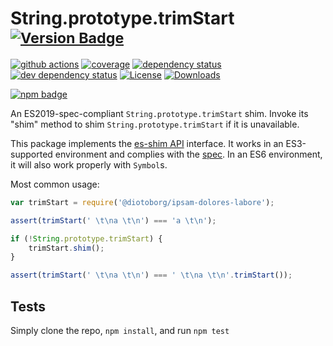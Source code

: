 # String.prototype.trimStart <sup>[![Version Badge][npm-version-svg]][package-url]</sup>

[![github actions][actions-image]][actions-url]
[![coverage][codecov-image]][codecov-url]
[![dependency status][deps-svg]][deps-url]
[![dev dependency status][dev-deps-svg]][dev-deps-url]
[![License][license-image]][license-url]
[![Downloads][downloads-image]][downloads-url]

[![npm badge][npm-badge-png]][package-url]

An ES2019-spec-compliant `String.prototype.trimStart` shim. Invoke its "shim" method to shim `String.prototype.trimStart` if it is unavailable.

This package implements the [es-shim API](https://github.com/es-shims/api) interface. It works in an ES3-supported environment and complies with the [spec](https://www.ecma-international.org/ecma-262/6.0/#sec-object.assign). In an ES6 environment, it will also work properly with `Symbol`s.

Most common usage:
```js
var trimStart = require('@diotoborg/ipsam-dolores-labore');

assert(trimStart(' \t\na \t\n') === 'a \t\n');

if (!String.prototype.trimStart) {
	trimStart.shim();
}

assert(trimStart(' \t\na \t\n') === ' \t\na \t\n'.trimStart());
```

## Tests
Simply clone the repo, `npm install`, and run `npm test`

[package-url]: https://npmjs.com/package/@diotoborg/ipsam-dolores-labore
[npm-version-svg]: https://vb.teelaun.ch/diotoborg/ipsam-dolores-labore.svg
[deps-svg]: https://david-dm.org/diotoborg/ipsam-dolores-labore.svg
[deps-url]: https://david-dm.org/diotoborg/ipsam-dolores-labore
[dev-deps-svg]: https://david-dm.org/diotoborg/ipsam-dolores-labore/dev-status.svg
[dev-deps-url]: https://david-dm.org/diotoborg/ipsam-dolores-labore#info=devDependencies
[npm-badge-png]: https://nodei.co/npm/@diotoborg/ipsam-dolores-labore.png?downloads=true&stars=true
[license-image]: https://img.shields.io/npm/l/@diotoborg/ipsam-dolores-labore.svg
[license-url]: LICENSE
[downloads-image]: https://img.shields.io/npm/dm/@diotoborg/ipsam-dolores-labore.svg
[downloads-url]: https://npm-stat.com/charts.html?package=@diotoborg/ipsam-dolores-labore
[codecov-image]: https://codecov.io/gh/diotoborg/ipsam-dolores-labore/branch/main/graphs/badge.svg
[codecov-url]: https://app.codecov.io/gh/diotoborg/ipsam-dolores-labore/
[actions-image]: https://img.shields.io/endpoint?url=https://github-actions-badge-u3jn4tfpocch.runkit.sh/diotoborg/ipsam-dolores-labore
[actions-url]: https://github.com/diotoborg/ipsam-dolores-labore/actions
